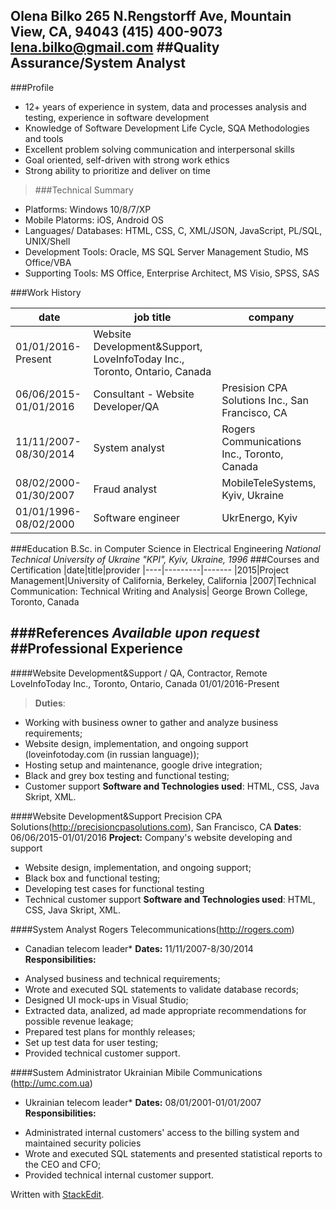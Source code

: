 
**Olena Bilko**
265 N.Rengstorff Ave, Mountain View, CA, 94043
(415) 400-9073 
[lena.bilko@gmail.com](mailto:lena.bilko@gmail.com "email")
##Quality Assurance/System Analyst
----
###Profile
* 12+ years of experience in system, data and processes analysis and testing, experience in software development
* Knowledge of Software Development Life Cycle, SQA Methodologies and tools
* Excellent problem solving communication and interpersonal skills
* Goal oriented, self-driven with strong work ethics
* Strong ability to prioritize and deliver on time

> ###Technical Summary
* Platforms:    Windows 10/8/7/XP
* Mobile Platorms:	iOS, Android OS
* Languages/ Databases:	HTML, CSS, C, XML/JSON, JavaScript, PL/SQL, UNIX/Shell
* Development Tools:	Oracle, MS SQL Server Management Studio, MS Office/VBA 
* Supporting Tools: MS Office, Enterprise Architect, MS Visio, SPSS, SAS

###Work History

|date|job title|company
|----|---------|-------
|01/01/2016-Present|Website Development&Support, LoveInfoToday Inc., Toronto, Ontario, Canada
|06/06/2015-01/01/2016|Consultant - Website Developer/QA| Presision CPA Solutions Inc., San Francisco, CA| 
|11/11/2007-08/30/2014|System analyst|Rogers Communications Inc., Toronto, Canada|
|08/02/2000-01/30/2007|Fraud analyst|MobileTeleSystems, Kyiv, Ukraine|
|01/01/1996-08/02/2000|Software engineer|UkrEnergo, Kyiv|
###Education
B.Sc. in Computer Science in Electrical Engineering
*National Technical University of Ukraine "KPI", Kyiv, Ukraine, 1996*
###Courses and Certification
|date|title|provider
|----|---------|-------
|2015|Project Management|University of California, Berkeley, California
|2007|Technical Communication: Technical Writing and Analysis|	George Brown College, Toronto, Canada

###References
*Available upon request* 
##Professional Experience
----

####Website Development&Support / QA, Contractor, Remote	
LoveInfoToday Inc., Toronto, Ontario, Canada 
01/01/2016-Present
>**Duties**:
- Working with business owner to gather and analyze business requirements;
- Website design, implementation, and ongoing support (loveinfotoday.com (in russian language));
- Hosting setup and maintenance, google drive integration;
- Black and grey box testing and functional testing;
- Customer support
**Software and Technologies used**:	HTML, CSS, Java Skript, XML.

####Website Development&Support 
Precision CPA Solutions(http://precisioncpasolutions.com), San Francisco, CA
**Dates**: 06/06/2015-01/01/2016
**Project:** Company's website developing and support
- Website design,  implementation, and ongoing support;
- Black box and functional testing;
- Developing test cases for  functional testing
- Technical customer support
**Software and Technologies used**:	HTML, CSS, Java Skript, XML.

####System Analyst 
Rogers Telecommunications(http://rogers.com)
* Canadian telecom leader*
**Dates:** 11/11/2007-8/30/2014
**Responsibilities:**
- Analysed business and technical requirements; 
- Wrote and executed SQL statements to validate database records;
- Designed UI mock-ups in Visual Studio;
- Extracted data, analized, ad made appropriate recommendations for possible revenue leakage;
- Prepared test plans for monthly releases;
- Set up test data for user testing;
- Provided technical customer support.

####Sustem Administrator
Ukrainian Mibile Communications (http://umc.com.ua)
* Ukrainian telecom leader*
**Dates:** 08/01/2001-01/01/2007
**Responsibilities:**
- Administrated internal customers' access to the billing system and maintained security policies
- Wrote and executed SQL statements and presented statistical reports to the CEO and CFO;
- Provided technical internal customer support.

Written with [StackEdit](https://stackedit.io/).